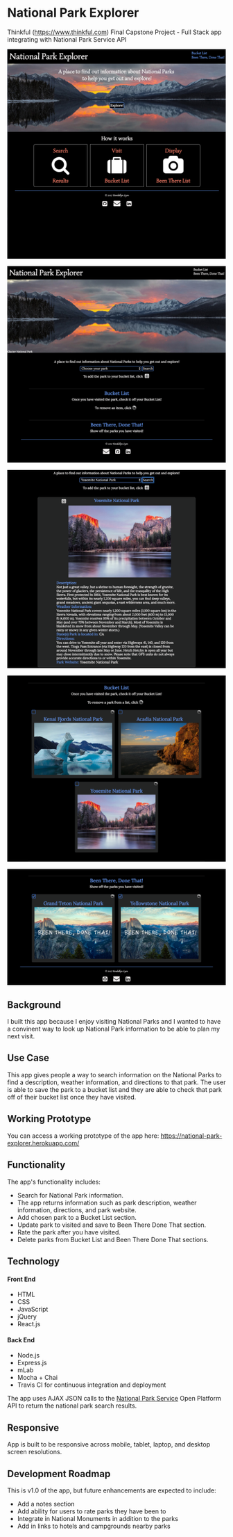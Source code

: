 
# National Park Explorer
Thinkful (https://www.thinkful.com) Final Capstone Project - Full Stack app integrating with National Park Service API

![landing page](https://github.com/Kendallyn/capstone-national-parks-nps/blob/master/public/assets/img/github-readme-img/landingPage.png)

![park search page](https://github.com/Kendallyn/capstone-national-parks-nps/blob/master/public/assets/img/github-readme-img/parkSearchPage.png)

![results section](https://github.com/Kendallyn/capstone-national-parks-nps/blob/master/public/assets/img/github-readme-img/searchResults.png)

![bucket list section](https://github.com/Kendallyn/capstone-national-parks-nps/blob/master/public/assets/img/github-readme-img/bucketListSection.png)

![been there section](https://github.com/Kendallyn/capstone-national-parks-nps/blob/master/public/assets/img/github-readme-img/beenThereSection.png)

## Background

I built this app because I enjoy visiting National Parks and I wanted to have a convinent way to look up National Park information to be able to plan my next visit.

## Use Case
This app gives people a way to search information on the National Parks to find a description, weather information, and directions to that park. The user is able to save the park to a bucket list and they are able to check that park off of their bucket list once they have visited.

## Working Prototype

You can access a working prototype of the app here: https://national-park-explorer.herokuapp.com/

## Functionality
The app's functionality includes:
* Search for National Park information.
* The app returns information such as park description, weather information, directions, and park website.
* Add chosen park to a Bucket List section.
* Update park to visited and save to Been There Done That section.
* Rate the park after you have visited.
* Delete parks from Bucket List and Been There Done That sections.

## Technology
<h4>Front End</h4>
<ul>
<li>HTML</li>
<li>CSS</li>
<li>JavaScript</li>
<li>jQuery</li>
<li>React.js</li>
</ul>
<h4>Back End</h4>
<ul>
<li>Node.js</li>
<li>Express.js</li>
<li>mLab</li>
<li>Mocha + Chai</li>
<li>Travis CI for continuous integration and deployment</li>
</ul>

The app uses AJAX JSON calls to the <a href="developer.NPS.gov">National Park Service</a> Open Platform API to return the national park search results.

## Responsive
App is built to be responsive across mobile, tablet, laptop, and desktop screen resolutions.

## Development Roadmap

This is v1.0 of the app, but future enhancements are expected to include:

* Add a notes section
* Add ability for users to rate parks they have been to
* Integrate in National Monuments in addition to the parks
* Add in links to hotels and campgrounds nearby parks

